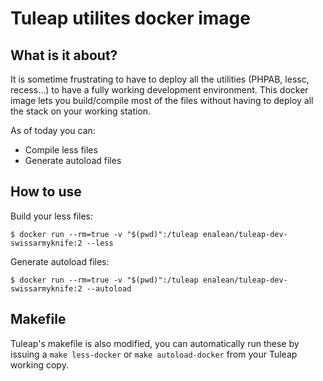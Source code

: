 # Tuleap utilites docker image

## What is it about?

It is sometime frustrating to have to deploy all the utilities (PHPAB, lessc, recess…) to
have a fully working development environment. This docker image lets you build/compile
most of the files without having to deploy all the stack on your working station.

As of today you can:
* Compile less files
* Generate autoload files

## How to use

Build your less files:

    $ docker run --rm=true -v "$(pwd)":/tuleap enalean/tuleap-dev-swissarmyknife:2 --less

Generate autoload files:

    $ docker run --rm=true -v "$(pwd)":/tuleap enalean/tuleap-dev-swissarmyknife:2 --autoload

## Makefile

Tuleap's makefile is also modified, you can automatically run these by issuing a `make less-docker`
or `make autoload-docker` from your Tuleap working copy.
